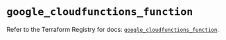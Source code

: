 # `google_cloudfunctions_function`

Refer to the Terraform Registry for docs: [`google_cloudfunctions_function`](https://registry.terraform.io/providers/hashicorp/google/6.30.0/docs/resources/cloudfunctions_function).
